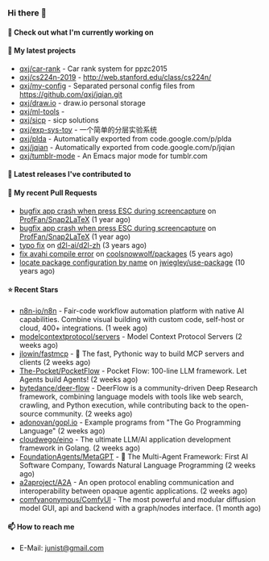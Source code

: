 ### Hi there 👋

#### 👷 Check out what I'm currently working on


#### 🌱 My latest projects

- [qxj/car-rank](https://github.com/qxj/car-rank) - Car rank system for ppzc2015
- [qxj/cs224n-2019](https://github.com/qxj/cs224n-2019) - http://web.stanford.edu/class/cs224n/
- [qxj/my-config](https://github.com/qxj/my-config) - Separated personal config files from https://github.com/qxj/jqian.git
- [qxj/draw.io](https://github.com/qxj/draw.io) - draw.io personal storage
- [qxj/ml-tools](https://github.com/qxj/ml-tools) - 
- [qxj/sicp](https://github.com/qxj/sicp) - sicp solutions
- [qxj/exp-sys-toy](https://github.com/qxj/exp-sys-toy) - 一个简单的分层实验系统
- [qxj/plda](https://github.com/qxj/plda) - Automatically exported from code.google.com/p/plda
- [qxj/jqian](https://github.com/qxj/jqian) - Automatically exported from code.google.com/p/jqian
- [qxj/tumblr-mode](https://github.com/qxj/tumblr-mode) - An Emacs major mode for tumblr.com

#### 🔭 Latest releases I've contributed to


#### 🔨 My recent Pull Requests

- [bugfix app crash when press ESC during screencapture](https://github.com/ProfFan/Snap2LaTeX/pull/9) on [ProfFan/Snap2LaTeX](https://github.com/ProfFan/Snap2LaTeX) (1 year ago)
- [bugfix app crash when press ESC during screencapture](https://github.com/ProfFan/Snap2LaTeX/pull/8) on [ProfFan/Snap2LaTeX](https://github.com/ProfFan/Snap2LaTeX) (1 year ago)
- [typo fix](https://github.com/d2l-ai/d2l-zh/pull/999) on [d2l-ai/d2l-zh](https://github.com/d2l-ai/d2l-zh) (3 years ago)
- [fix avahi compile error](https://github.com/coolsnowwolf/packages/pull/39) on [coolsnowwolf/packages](https://github.com/coolsnowwolf/packages) (5 years ago)
- [locate package configuration by name](https://github.com/jwiegley/use-package/pull/191) on [jwiegley/use-package](https://github.com/jwiegley/use-package) (10 years ago)

#### ⭐ Recent Stars

- [n8n-io/n8n](https://github.com/n8n-io/n8n) - Fair-code workflow automation platform with native AI capabilities. Combine visual building with custom code, self-host or cloud, 400&#43; integrations. (1 week ago)
- [modelcontextprotocol/servers](https://github.com/modelcontextprotocol/servers) - Model Context Protocol Servers (2 weeks ago)
- [jlowin/fastmcp](https://github.com/jlowin/fastmcp) - 🚀 The fast, Pythonic way to build MCP servers and clients (2 weeks ago)
- [The-Pocket/PocketFlow](https://github.com/The-Pocket/PocketFlow) - Pocket Flow: 100-line LLM framework. Let Agents build Agents! (2 weeks ago)
- [bytedance/deer-flow](https://github.com/bytedance/deer-flow) - DeerFlow is a community-driven Deep Research framework, combining language models with tools like web search, crawling, and Python execution, while contributing back to the open-source community. (2 weeks ago)
- [adonovan/gopl.io](https://github.com/adonovan/gopl.io) - Example programs from &#34;The Go Programming Language&#34; (2 weeks ago)
- [cloudwego/eino](https://github.com/cloudwego/eino) - The ultimate LLM/AI application development framework in Golang. (2 weeks ago)
- [FoundationAgents/MetaGPT](https://github.com/FoundationAgents/MetaGPT) - 🌟 The Multi-Agent Framework: First AI Software Company, Towards Natural Language Programming (2 weeks ago)
- [a2aproject/A2A](https://github.com/a2aproject/A2A) - An open protocol enabling communication and interoperability between opaque agentic applications. (2 weeks ago)
- [comfyanonymous/ComfyUI](https://github.com/comfyanonymous/ComfyUI) - The most powerful and modular diffusion model GUI, api and backend with a graph/nodes interface. (1 month ago)

#### 📫 How to reach me

- E-Mail: junist@gmail.com


